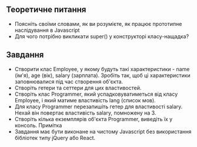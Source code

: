 ## Теоретичне питання

-   Поясніть своїми словами, як ви розумієте, як працює прототипне наслідування в Javascript
-   Для чого потрібно викликати super() у конструкторі класу-нащадка?

## Завдання

-   Створити клас Employee, у якому будуть такі характеристики - name (ім'я), age (вік), salary (зарплата). Зробіть так, щоб ці характеристики заповнювалися під час створення об'єкта.
-   Створіть гетери та сеттери для цих властивостей.
-   Створіть клас Programmer, який успадковуватиметься від класу Employee, і який матиме властивість lang (список мов).
-   Для класу Programmer перезапишіть гетер для властивості salary. Нехай він повертає властивість salary, помножену на 3.
-   Створіть кілька екземплярів об'єкта Programmer, виведіть їх у консоль.
    Примітка
-   Завдання має бути виконане на чистому Javascript без використання бібліотек типу jQuery або React.
